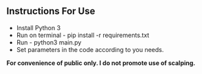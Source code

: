 ## Instructions For Use ##

* Install Python 3
* Run on terminal - pip install -r requirements.txt
* Run - python3 main.py
* Set parameters in the code according to you needs.


**For convenience of public only. I do not promote use of scalping.**

